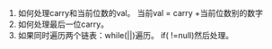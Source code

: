 1. 如何处理carry和当前位数的val。 当前val = carry +当前位数别的数字
2. 如何处理最后一位carry。
3. 如果同时遍历两个链表：while(||)遍历。 if( !=null)然后处理。
